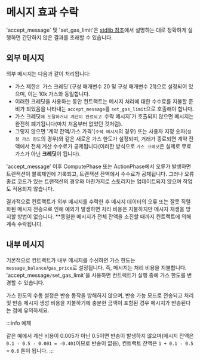 # 메시지 효과 수락

'accept_message\` 및 'set_gas_limit'은 [stdlib 참조](/develop/func/stdlib#accept_message)에서 설명하는 대로 정확하게 실행하면 간단하지 않은 결과를 초래할 수 있습니다.

## 외부 메시지

외부 메시지는 다음과 같이 처리됩니다:

- 가스 제한`은 `가스 크레딧\`(구성 매개변수 20 및 구성 매개변수 21)으로 설정되어 있으며, 이는 10k 가스와 동일합니다.
- 이러한 크레딧을 사용하는 동안 컨트랙트는 메시지 처리에 대한 수수료를 지불할 준비가 되었음을 나타내는 `accept_message`를 `set_gas_limit`으로 호출해야 합니다.
- 가스 크레딧`에 도달하거나 계산이 완료되고 `수락 메시지\`가 호출되지 않으면 메시지는 완전히 폐기됩니다(마치 처음부터 없었던 것처럼).
- 그렇지 않으면 '계약 잔액/가스 가격'(`수락 메시지`의 경우) 또는 사용자 지정 숫자(`설정 가스 한도`의 경우)와 같은 새로운 가스 한도가 설정되며, 거래가 종료되면 계약 잔액에서 전체 계산 수수료가 공제됩니다(이러한 방식으로 `가스 크레딧`은 실제로 무료 가스가 아닌 **크레딧**이 됩니다).

'accept_message' 이후 ComputePhase 또는 ActionPhase에서 오류가 발생하면 트랜잭션이 블록체인에 기록되고, 트랜잭션 잔액에서 수수료가 공제됩니다. 그러나 오류 종료 코드가 있는 트랜잭션의 경우와 마찬가지로 스토리지는 업데이트되지 않으며 작업도 적용되지 않습니다.

결과적으로 컨트랙트가 외부 메시지를 수락한 후 메시지 데이터의 오류 또는 잘못 직렬화된 메시지 전송으로 인해 예외가 발생하면 처리 비용은 지불하지만 메시지 재생을 방지할 방법이 없습니다. \*\*동일한 메시지가 전체 잔액을 소진할 때까지 컨트랙트에 의해 계속 수락됩니다.

## 내부 메시지

기본적으로 컨트랙트가 내부 메시지를 수신하면 가스 한도는 `message_balance`/`gas_price`로 설정됩니다. 즉, 메시지는 처리 비용을 지불합니다. 'accept_message`/`set_gas_limit\`을 사용하면 컨트랙트가 실행 중에 가스 한도를 변경할 수 있습니다.

가스 한도의 수동 설정은 반송 동작을 방해하지 않으며, 반송 가능 모드로 전송되고 처리 및 반송 메시지 생성 비용을 지불하기에 충분한 금액이 포함된 경우 메시지가 반송된다는 점에 유의하세요.

:::info 예제

같은 예에서 계산 비용이 0.005가 아닌 0.5이면 반송이 발생하지 않으며(메시지 잔액은 `0.1 - 0.5 - 0.001 = -0.401`이므로 반송이 없음), 컨트랙트 잔액은 `1 + 0.1 - 0.5` = `0.6` 톤이 됩니다.
:::
